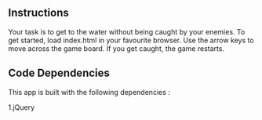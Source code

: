 ## Instructions

Your task is to get to the water without being caught by your enemies.
To get started, load index.html in your favourite browser.
Use the arrow keys to move across the game board. If you get caught, the game restarts.

## Code Dependencies

This app is built with the following dependencies : 

1.jQuery
